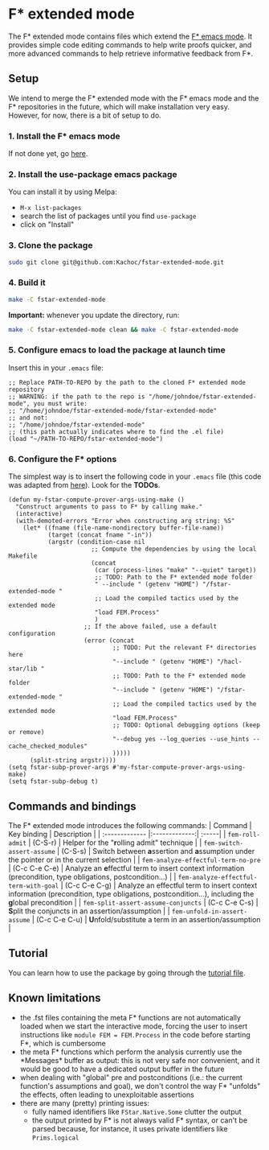 # F* extended mode
The F* extended mode contains files which extend the [F* emacs mode](https://github.com/FStarLang/fstar-mode.el). It provides simple code editing commands to help write proofs quicker, and more advanced commands to help retrieve informative feedback from F\*.

## Setup
We intend to merge the F\* extended mode with the F\* emacs mode and the F\* repositories in the future, which will make installation very easy. However, for now, there is a bit of setup to do.

### 1. Install the F\* emacs mode
If not done yet, go [here](https://github.com/FStarLang/fstar-mode.el).

### 2. Install the use-package emacs package
You can install it by using Melpa:

* `M-x list-packages`
* search the list of packages until you find `use-package`
* click on "Install"

### 3. Clone the package
```bash
sudo git clone git@github.com:Kachoc/fstar-extended-mode.git
```

### 4. Build it
```bash
make -C fstar-extended-mode
```

**Important:** whenever you update the directory, run:
```bash
make -C fstar-extended-mode clean && make -C fstar-extended-mode
```

### 5. Configure emacs to load the package at launch time
Insert this in your `.emacs` file:

```elisp
;; Replace PATH-TO-REPO by the path to the cloned F* extended mode repository
;; WARNING: if the path to the repo is "/home/johndoe/fstar-extended-mode", you must write:
;; "/home/johndoe/fstar-extended-mode/fstar-extended-mode"
;; and not:
;; "/home/johndoe/fstar-extended-mode"
;; (this path actually indicates where to find the .el file)
(load "~/PATH-TO-REPO/fstar-extended-mode")
```

### 6. Configure the F\* options
The simplest way is to insert the following code in your `.emacs` file (this code was adapted from [here](https://github.com/project-everest/mitls-fstar#configuring-emacs-mode)). Look for the **TODOs**.

```elisp
(defun my-fstar-compute-prover-args-using-make ()
  "Construct arguments to pass to F* by calling make."
  (interactive)
  (with-demoted-errors "Error when constructing arg string: %S"
    (let* ((fname (file-name-nondirectory buffer-file-name))
           (target (concat fname "-in"))
           (argstr (condition-case nil
                       ;; Compute the dependencies by using the local Makefile
                       (concat
                        (car (process-lines "make" "--quiet" target))
                        ;; TODO: Path to the F* extended mode folder
                        " --include " (getenv "HOME") "/fstar-extended-mode "
                        ;; Load the compiled tactics used by the extended mode
                        "load FEM.Process"
                        )
                     ;; If the above failed, use a default configuration
                     (error (concat
                     	     ;; TODO: Put the relevant F* directories here
                             "--include " (getenv "HOME") "/hacl-star/lib "
                       	     ;; TODO: Path to the F* extended mode folder
                             "--include " (getenv "HOME") "/fstar-extended-mode "
                             ;; Load the compiled tactics used by the extended mode
                             "load FEM.Process"
                             ;; TODO: Optional debugging options (keep or remove)
                             "--debug yes --log_queries --use_hints --cache_checked_modules"
                             )))))
      (split-string argstr))))
(setq fstar-subp-prover-args #'my-fstar-compute-prover-args-using-make)
(setq fstar-subp-debug t)
```

## Commands and bindings
The F* extended mode introduces the following commands:
| Command       | Key binding           | Description  |
| :------------- |:-------------:| :-----|
| `fem-roll-admit` | (C-S-r) | Helper for the "**r**olling admit" technique |
| `fem-switch-assert-assume` | (C-S-s) | Switch between **a**ssertion and **a**ssumption under the pointer or in the current selection |
| `fem-analyze-effectful-term-no-pre` | (C-c C-e C-e) | Analyze an **e**ffectful term to insert context information (precondition, type obligations, postcondition...) |
| `fem-analyze-effectful-term-with-goal` | (C-c C-e C-g) | Analyze an effectful term to insert context information (precondition, type obligations, postcondition...), including the **g**lobal precondition |
| `fem-split-assert-assume-conjuncts` | (C-c C-e C-s) | **S**plit the conjuncts in an assertion/assumption |
| `fem-unfold-in-assert-assume` | (C-c C-e C-u) | **U**nfold/substitute a term in an assertion/assumption |

## Tutorial
You can learn how to use the package by going through the [tutorial file](./FEM.Tutorial.fst).

## Known limitations
* the .fst files containing the meta F\* functions are not automatically loaded when we start the interactive mode, forcing the user to insert instructions like `module FEM = FEM.Process` in the code before starting F\*, which is cumbersome
* the meta F\* functions which perform the analysis currently use the \*Messages\* buffer as output: this is not very safe nor convenient, and it would be good to have a dedicated output buffer in the future
* when dealing with "global" pre and postconditions (i.e.: the current function's assumptions and goal), we don't control the way F\* "unfolds" the effects, often leading to unexploitable assertions
* there are many (pretty) printing issues:
	* fully named identifiers like `FStar.Native.Some` clutter the output
	* the output printed by F\* is not always valid F\* syntax, or can't be parsed because, for instance, it uses private identifiers like `Prims.logical`
